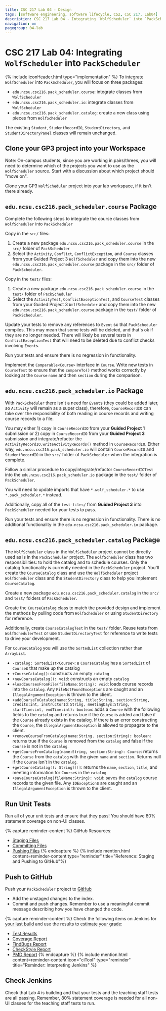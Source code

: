 ```yaml
---
title: CSC 217 Lab 04 - Design
tags: [software engineering, software lifecycle, CS2, CSC 217, Lab04]
description: CSC 217 Lab 04 - Integrating `WolfScheduler` into `PackScheduler`
navigation: on
pagegroup: 04-lab
---
```

# CSC 217 Lab 04: Integrating `WolfScheduler` into `PackScheduler`
{% include iconHeader.html type="implementation" %}
To integrate `WolfScheduler` into `PackScheduler`, you will focus on three packages: 

  * `edu.ncsu.csc216.pack_scheduler.course`: integrate classes from `WolfScheduler`
  * `edu.ncsu.csc216.pack_scheduler.io`: integrate classes from `WolfScheduler`
  * `edu.ncsu.csc216.pack_scheduler.catalog`: create a new class using pieces from `WolfScheduler`

The existing `Student`, `StudentRecordIO`, `StudentDirectory`, and `StudentDirectoryPanel` classes will remain unchanged.


## Clone your GP3 project into your Workspace
Note: On-campus students, since you are working in pairs/threes, you will need to determine which of the projects you want to use as the `WolfScheduler` source.  Start with a discussion about which project should "move on".

Clone your GP3 `WolfScheduler` project into your lab workspace, if it isn't there already.  


## `edu.ncsu.csc216.pack_scheduler.course` Package
Complete the following steps to integrate the course classes from `WolfScheduler` into `PackScheduler`

Copy in the `src/` files:

  1. Create a new package `edu.ncsu.csc216.pack_scheduler.course` in the `src/` folder of `PackScheduler`
  2. Select the `Activity`, `Conflict`, `ConflictException`, and `Course` classes from your Guided Project 3 `WolfScheduler` and copy them into the new `edu.ncsu.csc216.pack_scheduler.course` package in the `src/` folder of `PackScheduler`.
  
Copy in the `test/` files:

  1. Create a new package `edu.ncsu.csc216.pack_scheduler.course` in the `test/` folder of `PackScheduler`
  2. Select the `ActivityTest`, `ConflictExceptionTest`, and `CourseTest` classes from your Guided Project 3 `WolfScheduler` and copy them into the new `edu.ncsu.csc216.pack_scheduler.course` package in the `test/` folder of `PackScheduler`.
  
Update your tests to remove any references to `Event` so that `PackScheduler` compiles.  This may mean that some tests will be deleted, and that's ok if they are no longer needed.  There will likely be several tests in `ConflictExceptionTest` that will need to be deleted due to conflict checks involving `Event`s.

Run your tests and ensure there is no regression in functionality.

Implement the `Comparable<Course>` interface in `Course`.  Write new tests in `CourseTest` to ensure that the `compareTo()` method works correctly by looking at the `Course` `name` and then `section` during the comparison.


## `edu.ncsu.csc216.pack_scheduler.io` Package
With `PackScheduler` there isn't a need for `Event`s (they could be added later, so `Activity` will remain as a super class), therefore, `CourseRecordIO` can take over the responsibility of both reading in course records and writing course records to a file.

You may either 1) copy in `CourseRecordIO` from your **Guided Project 1** submission or 2) copy in `CourseRecordIO` from your **Guided Project 3** submission and integrate/refactor the `ActivityRecordIO.writeActivityRecords()` method in `CourseRecordIO`.  Either way, `edu.ncsu.csc216.pack_scheduler.io` will contain `CourseRecordIO` and `StudentRecordIO` in the `src/` folder of `PackScheduler` when the integration is complete.

Follow a similar procedure to copy/integrate/refactor `CourseRecordIOTest` into the `edu.ncsu.csc216.pack_scheduler.io` package in the `test/` folder of `PackScheduler`.

You will need to update imports that have `*.wolf_scheduler.*` to use `*.pack_scheduler.*` instead.

Additionally, copy all of the `test-files/` from **Guided Project 3** into `PackScheduler` needed for your tests to pass.

Run your tests and ensure there is no regression in functionality.  There is no additional functionality in the `edu.ncsu.csc216.pack_scheduler.io` package.


## `edu.ncsu.csc216.pack_scheduler.catalog` Package
The `WolfScheduler` class in the `WolfScheduler` project cannot be directly used as is in the `PackScheduler` project.  The `WolfScheduler` class has two responsibilities: to hold the catalog and to schedule courses.  Only the catalog functionality is currently needed in the `PackScheduler` project.  You'll create the `CourseCatalog` class and use the `WolfScheduler` project `WolfScheduler` class and the `StudentDirectory` class to help you implement `CourseCatalog`.

Create a new package `edu.ncsu.csc216.pack_scheduler.catalog` in the `src/` and `test/` folders of `PackScheduler`.

Create the `CourseCatalog` class to match the provided design and implement the methods by pulling code from `WolfScheduler` or using `StudentDirectory` for reference.

Additionally, create `CourseCatalogTest` in the `test/` folder.  Reuse tests from `WolfSchedulerTest` or use `StudentDirectoryTest` for reference to write tests to drive your development.

For `CourseCatalog` you will use the `SortedList` collection rather than `ArrayList`.  

  * `-catalog: SortedList<Course>`: a `CourseCatalog` has a `SortedList` of `Course`s that make up the catalog
  * `+CourseCatalog()`: constructs an empty `catalog`
  * `+newCourseCatalog(): void`: constructs an empty `catalog`
  * `+loadCoursesFromFile(fileName:String): void`: loads course records into the `catalog`.  Any `FileNotFoundException`s are caught and an `IllegalArgumentException` is thrown to the client.
  * `+addCourseToCatalog(name:String, title:String, section:String, credits:int, instructorId:String, meetingDays:String, startTime:int, endTime:int): boolean`: adds a `Course` with the following fields to the `catalog` and returns true if the `Course` is added and false if the `Course` already exists in the catalog.  If there is an error constructing the `Course`, the `IllegalArgumentException` is allowed to propagate to the client.
  * `+removeCourseFromCatalog(name:String, section:String): boolean`: returns true if the `Course` is removed from the `catalog` and false if the `Course` is not in the `catalog`.
  * `+getCourseFromCatalog(name:String, section:String): Course`: returns the `Course` from the `catalog` with the given `name` and `section`.  Returns null if the `Course` isn't in the `catalog`.
  * `+getCourseCatalog(): String[][]`: returns the  `name`, `section`, `title`, and meeting information for `Course`s in the `catalog`.
  * `+saveCourseCatalog(fileName:String): void`: saves the `catalog` course records to the given file.  Any `IOException`s are caught and an `IllegalArgumentException` is thrown to the client.
  

## Run Unit Tests
Run all of your unit tests and ensure that they pass!  You should have 80% statement coverage on non-UI classes.

{% capture reminder-content %} 
GitHub Resources:

  * [Staging Files](https://pages.github.ncsu.edu/engr-csc-software-development/practices-tools/git/git-staging)
  * [Committing Files](https://pages.github.ncsu.edu/engr-csc-software-development/practices-tools/git/git-commit)
  * [Pushing Files](https://pages.github.ncsu.edu/engr-csc-software-development/practices-tools/git/git-push)
{% endcapture %} {% include mention.html content=reminder-content type="reminder" title="Reference: Staging and Pushing to GitHub"%} 
## Push to GitHub
Push your `PackScheduler` project to [GitHub](https://github.ncsu.edu)

  * Add the unstaged changes to the index.
  * Commit and push changes.  Remember to use a meaningful commit message describing how you have changed the code.  


{% capture reminder-content %}
Check the following items on Jenkins for [your last build](https://pages.github.ncsu.edu/engr-csc-software-development/practices-tools/jenkins/#build-summary-page) and use the results to [estimate your grade](https://pages.github.ncsu.edu/engr-csc-software-development/practices-tools/jenkins/#grade-estimation-example):

  * [Test Results](https://pages.github.ncsu.edu/engr-csc-software-development/practices-tools/jenkins/#test-results)
  * [Coverage Report](https://pages.github.ncsu.edu/engr-csc-software-development/practices-tools/jenkins/#coverage-report)
  * [FindBugs Report](https://pages.github.ncsu.edu/engr-csc-software-development/practices-tools/jenkins/#findbugs-report)
  * [CheckStyle Report](https://pages.github.ncsu.edu/engr-csc-software-development/practices-tools/jenkins/#checkstyle-report)
  * [PMD Report](https://pages.github.ncsu.edu/engr-csc-software-development/practices-tools/jenkins/#pmd-report)
{% endcapture %}
{% include mention.html content=reminder-content icon="ciTool" type="reminder" title="Reminder: Interpreting Jenkins" %}
## Check Jenkins
Check that Lab 4 is building and that your tests and the teaching staff tests are all passing.  Remember, 80% statement coverage is needed for all non-UI classes for the teaching staff tests to run.

